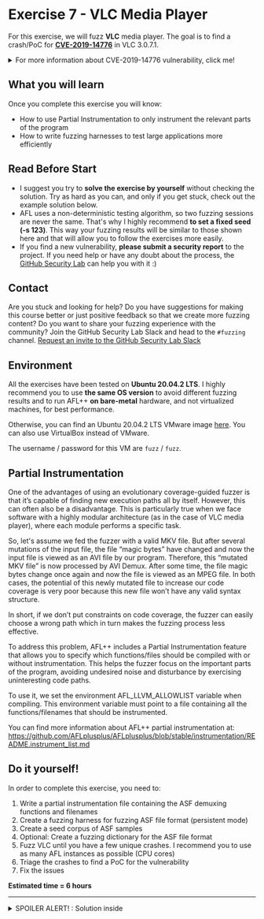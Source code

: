 # Exercise 7 - VLC Media Player

For this exercise, we will fuzz **VLC** media player. The goal is to find a crash/PoC for [**CVE-2019-14776**](https://nvd.nist.gov/vuln/detail/CVE-2019-14776) in VLC 3.0.7.1.

<details>
  <summary>For more information about CVE-2019-14776 vulnerability, click me!</summary>
  --------------------------------------------------------------------------------------------------------
  
  **CVE-2019-14776** is an Out-of-bounds Read vulnerability that can be triggered via a crafted WMV/ASF (Windows Media Video) file.
  
 An Out-of-bounds Read is a vulnerability that occurs when the program reads data past the end, or before the beginning, of the intended buffer.

As a result, it allows remote attackers to cause a denial of service or possibly obtain potentially sensitive information from process memory.

You can find more information about Out-of-bounds Read vulnerabilities at the following link: https://cwe.mitre.org/data/definitions/125.html
  
</details>


## What you will learn
Once you complete this exercise you will know:
- How to use Partial Instrumentation to only instrument the relevant parts of the program
- How to write fuzzing harnesses to test large applications more efficiently

## Read Before Start
- I suggest you try to **solve the exercise by yourself** without checking the solution. Try as hard as you can, and only if you get stuck, check out the example solution below.
- AFL uses a non-deterministic testing algorithm, so two fuzzing sessions are never the same. That's why I highly recommend **to set a fixed seed (-s 123)**. This way your fuzzing results will be similar to those shown here and that will allow you to follow the exercises more easily.  
- If you find a new vulnerability, **please submit a security report** to the project. If you need help or have any doubt about the process, the [GitHub Security Lab](mailto:securitylab.github.com) can help you with it :)

## Contact
Are you stuck and looking for help? Do you have suggestions for making this course better or just positive feedback so that we create more fuzzing content?
Do you want to share your fuzzing experience with the community?
Join the GitHub Security Lab Slack and head to the `#fuzzing` channel. [Request an invite to the GitHub Security Lab Slack](mailto:securitylab-social@github.com?subject=Request%20an%20invite%20to%20the%20GitHub%20Security%20Lab%20Slack)

## Environment

All the exercises have been tested on **Ubuntu 20.04.2 LTS**. I highly recommend you to use **the same OS version** to avoid different fuzzing results and to run AFL++ **on bare-metal** hardware, and not virtualized machines, for best performance.

Otherwise, you can find an Ubuntu 20.04.2 LTS VMware image [here](https://drive.google.com/file/d/1_m1x-SHcm7Muov2mlmbbt8nkrMYp0Q3K/view?usp=sharing). You can also use VirtualBox instead of VMware.

The username / password for this VM are `fuzz` / `fuzz`.

## Partial Instrumentation

One of the advantages of using an evolutionary coverage-guided fuzzer is that it’s capable of finding new execution paths all by itself. However, this can often also be a disadvantage. This is particularly true when we face software with a highly modular architecture (as in the case of VLC media player), where each module performs a specific task.

So, let's assume we fed the fuzzer with a valid MKV file. But after several mutations of the input file, the file “magic bytes” have changed and now the input file is viewed as an AVI file by our program. Therefore, this “mutated MKV file” is now processed by AVI Demux. After some time, the file magic bytes change once again and now the file is viewed as an MPEG file. In both cases, the potential of this newly mutated file to increase our code coverage is very poor because this new file won’t have any valid syntax structure.

In short, if we don’t put constraints on code coverage, the fuzzer can easily choose a wrong path which in turn makes the fuzzing process less effective.

To address this problem, AFL++ includes a Partial Instrumentation feature that allows you to specify which functions/files should be compiled with or without instrumentation. This helps the fuzzer focus on the important parts of the program, avoiding undesired noise and disturbance by exercising uninteresting code paths.

To use it, we set the environment AFL_LLVM_ALLOWLIST variable when compiling. This environment variable must point to a file containing all the functions/filenames that should be instrumented.

You can find more information about AFL++ partial instrumentation at: https://github.com/AFLplusplus/AFLplusplus/blob/stable/instrumentation/README.instrument_list.md

## Do it yourself!
In order to complete this exercise, you need to:
1) Write a partial instrumentation file containing the ASF demuxing functions and filenames
2) Create a fuzzing harness for fuzzing ASF file format (persistent mode)
3) Create a seed corpus of ASF samples
4) Optional: Create a fuzzing dictionary for the ASF file format
5) Fuzz VLC until you have a few unique crashes. I recommend you to use as many AFL instances as possible (CPU cores)
6) Triage the crashes to find a PoC for the vulnerability
7) Fix the issues

**Estimated time = 6 hours**

---------------------------------------------------------------------------------------------------------------------------------------------------

<details>
  <summary>SPOILER ALERT! : Solution inside</summary>

### Download the target
  
Let's first get our fuzzing target. Create a new directory for the project you want to fuzz:
```
cd $HOME
mkdir fuzzing_vlc && cd fuzzing_vlc
```
  
Download and uncompress vlc-3.0.7.1.tar.xz:
```
wget https://download.videolan.org/pub/videolan/vlc/3.0.7.1/vlc-3.0.7.1.tar.xz
tar -xvf vlc-3.0.7.1.tar.xz && cd vlc-3.0.7.1/
```
    
### Build VLC:
```
./configure --prefix="$HOME/fuzzing_vlc/vlc-3.0.7.1/install" --disable-a52 --disable-lua --disable-qt
make -j$(nproc)
```

To test everything is working properly, just type:
```
./bin/vlc-static --help
```
  
and you should see something like that

![](Images/image0.png)
  

### Seed corpus creation
 
You can find a lot of video samples in the [ffmpeg samples repository](https://samples.ffmpeg.org/)
  
I advise you to pick some samples and then, use a video editor to shrink the video file to the smallest size possible. 
  
These are some examples of open-source video editors:
  
- [OpenShot](https://www.openshot.org/)
- [Shotcut](https://shotcut.org/)
  
Or more easily, just copy the [short2.wmv](./InputCorpus/short2.wmv) and [veryshort.wmv](./InputCorpus/veryshort.wmv) files to your AFL input folder.
  
  
### Fuzzing harness
  
If you try to fuzz directly the ``vlc-static`` binary you'll see that AFL only gets a few executions per second. This is because VLC startup is very time-consuming. That's why I recommend you create a **custom fuzzing harness** for fuzzing VLC.
  
I chose to modify the ``./test/vlc-demux-run.c`` file to include my fuzzing harness. In this way, you can compile the harness just by doing:
  
```
cd test
make vlc-demux-run -j$(nproc) LDFLAGS="-fsanitize=address"
cd ..  
```
  
Since the bug exists in the ASF demuxing, I call to the ``vlc_demux_process_memory`` function. This function try to demux a data buffer previously stored in the memory. You can find my code changes [here](./fuzzing_harness.patch)
  
  
### Partial instrumentation
  
At first, I tried just including the filenames involved in ASF demuxing. Unfortunately, this approach didn't work.

It seems that matching on filenames is [not always possible](https://github.com/AFLplusplus/AFLplusplus/issues/1018#issuecomment-879045408), so I opted for a mixing approach including function matching and filename matching:
  

![](Images/image2.png)  
  
You can download my partial instrumentation file [here](./Partial_instrumentation)

  
### Minor changes
  
To speed-up the ASF fuzzing speed, I recommend you to apply this patch to ``modules/demux/asf/libasf.c``  (no more clues at the moment ;) ) : [speedup.patch](./speedup.patch)
  
### Fuzzing time  
  
Time for building VLC using **afl-clang-fast** as the compiler and with ASAN enabled:
  
```
CC="afl-clang-fast" CXX="afl-clang-fast++" ./configure --prefix="$HOME/fuzzing_vlc/vlc-3.0.7.1/install" --disable-a52 --disable-lua --disable-qt --with-sanitizer=address
AFL_LLVM_ALLOWLIST=$HOME/fuzzing_vlc/vlc-3.0.7.1/Partial_instrumentation make -j$(nproc) LDFLAGS="-fsanitize=address"
```
  
Build the fuzzing harness:
```
cd test
make vlc-demux-run -j$(nproc) LDFLAGS="-fsanitize=address"
cd ..  
```

Now, you can run the fuzzer with the following command:
```
afl-fuzz -t 100 -m none -i './afl_in' -o './afl_out' -x asf_dictionary.dict -D -M master -- ./test/vlc-demux-run @@  
```
  
Some notes:
- The timeout parameter is heavily reliant on the computer. You will need to adjust this value.

  
After a while, you should have multiple crashes:
![](Images/image1.png)  

### Triage
  
The ASan trace may look like:
  
![](Images/image3.png)  
  
### Fix the issues
  
The last step of the exercise is to fix the bug. Rebuild your target after the fix and check that your PoC doesn't crash the program anymore. This last part is left as an exercise for the student.
  
  <details>
  <summary>Solution inside</summary>
   --------------------------------------------------------------------------------------------------
    
  Official fixes:
    
  - https://github.com/videolan/vlc/commit/fdbdd677c1e6262f31771b0ba10afb24aabf108c#diff-a22170125046390274dd33c2cb5bb0e99d485e6708b376f40978de9534ac55a9
    
   </details> 

Alternatively, you can download a newer version of VLC, and check that both bugs have been fixed.
  

